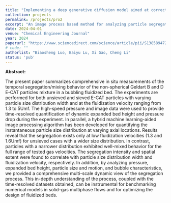 ```yaml
---
title: "Implementing a deep generative diffusion model aimed at correcting UAV-derived wind speed measurements, with preliminary outcomes leading to a patent application"
collection: projects
permalink: /projects/pro2
excerpt: "An image process based method for analyzing particle segregation in fluidized bed"
date: 2024-04-01
venue: "Chemical Engineering Journal"
year: 2024
paperurl: "https://www.sciencedirect.com/science/article/pii/S1385894724013469"
# code: ""
authorlist: "Biaosheng Luo, Baiyu Lu, Xi Gao, Cheng Li"
status: 'pub'
---
```

**Abstract:**

The present paper summarizes comprehensive in situ measurements of the temporal segregation/mixing behavior of the non-spherical Geldart B and D E-CAT particles mixture in a bubbling fluidized bed. The experiments are performed for both unsieved and sieved E-CAT particles with varying particle size distribution width and at the fluidization velocity ranging from 1.3 to 5Umf. The high-speed pressure and image data were used to provide time-resolved quantification of dynamic expanded bed height and pressure drop during the experiment. In parallel, a hybrid machine learning-aided image processing algorithm has been developed for quantifying the instantaneous particle size distribution at varying axial locations. Results reveal that the segregation exists only at low fluidization velocities (1.3 and 1.6Umf) for unsieved cases with a wider size distribution. In contrast, particles with a narrower distribution exhibited well-mixed behavior for the full range of tested gas velocities. The segregation intensity and spatial extent were found to correlate with particle size distribution width and fluidization velocity, respectively. In addition, by analyzing pressure, expanded bed height, particle size and motion, and bubble characteristics, we provided a comprehensive multi-scale dynamic view of the segregation process. This in-depth understanding of the process, coupled with the time-resolved datasets obtained, can be instrumental for benchmarking numerical models in solid–gas multiphase flows and for optimizing the design of fluidized beds. 
